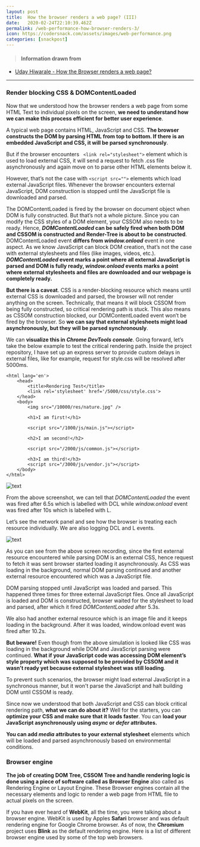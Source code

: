 ```yaml
---
layout: post
title:  How the browser renders a web page? (III)
date:   2020-02-24T22:10:39.462Z
permalink: /web-performance-how-browser-renders-3/
icon: https://codersnack.com/assets/images/web-performance.png
categories: [snackpost]
---
```


> #### Information drawn from

- [Uday Hiwarale - How the Browser renders a web page?](https://itnext.io/how-the-browser-renders-a-web-page-dom-cssom-and-rendering-df10531c9969)

-------------

### Render blocking CSS & DOMContentLoaded

Now that we understood how the browser renders a web page from some HTML Text to individual pixels on the screen, **we need to understand how we can make this process efficient for better user experience**.

A typical web page contains HTML, JavaScript and CSS. **The browser constructs the DOM by parsing HTML from top to bottom. If there is an embedded JavaScript and CSS, it will be parsed synchronously**.

But if the browser encounters ``` <link rel="stylesheet">```  element which is used to load external CSS, it will send a request to fetch .css file asynchronously and again move on to parse other HTML elements below it.

However, that’s not the case with ``` <script src=""> ```  elements which load external JavaScript files. Whenever the browser encounters external JavaScript, DOM construction is stopped until the JavaScript file is downloaded and parsed.

The DOMContentLoaded is fired by the browser on document object when DOM is fully constructed. But that’s not a whole picture. Since you can modify the CSS styles of a DOM element, your CSSOM also needs to be ready. Hence, ***DOMContentLoaded* can be safely fired when both DOM and CSSOM is constructed and Render-Tree is about to be constructed**.
DOMContentLoaded event **differs from *window.onload*** event in one aspect. As we know JavaScript can block DOM creation, that’s not the case with external stylesheets and files (like images, videos, etc.). ***DOMContentLoaded* event marks a point where all external JavaScript is parsed and DOM is fully ready, *window.onload* events marks a point where external stylesheets and files are downloaded and our webpage is completely ready.**

**But there is a caveat**. CSS is a render-blocking resource which means until external CSS is downloaded and parsed, the browser will not render anything on the screen. Technically, that means it will block CSSOM from being fully constructed, so critical rendering path is stuck. This also means as CSSOM construction blocked, our DOMContentLoaded event won’t be fired by the browser. So **we can say that external stylesheets might load asynchronously, but they will be parsed synchronously**.

We can **visualize this in *Chrome DevTools console***. Going forward, let’s take the below example to test the critical rendering path. Inside the project repository, I have set up an express server to provide custom delays in external files, like for example, request for style.css will be resolved after 5000ms.
```
<html lang='en'>
    <head>
        <title>Rendering Test</title>
        <link rel='stylesheet' href='/5000/css/style.css'>
    </head>
    <body>
        <img src="/10000/res/nature.jpg" />
        
        <h1>I am first!</h1>
        
        <script src="/1000/js/main.js"></script>
        
        <h2>I am second!</h2>
        
        <script src="/2000/js/common.js"></script>
        
        <h3>I am third!</h3>
        <script src="/3000/js/vendor.js"></script>
    </body>
</html>
```
![text](https://codersnack.com/assets/images/web-performance-browser-renders-domcontentloaded-0.png)

From the above screenshot, we can tell that *DOMContentLoaded* the event was fired after 6.5s which is labelled with DCL while *window.onload* event was fired after 10s which is labelled with L.

Let’s see the network panel and see how the browser is treating each resource individually. We are also logging DCL and L events.

![text](https://codersnack.com/assets/images/web-performance-browser-renders-domcontentloaded.gif)

As you can see from the above screen recording, since the first external resource encountered while parsing DOM is an external CSS, hence request to fetch it was sent browser started loading it asynchronously. As CSS was loading in the background, normal DOM parsing continued and another external resource encountered which was a JavaScript file.

DOM parsing stopped until JavaScript was loaded and parsed. This happened three times for three external JavaScript files. Once all JavaScript is loaded and DOM is constructed, browser waited for the stylesheet to load and parsed, after which it fired *DOMContentLoaded* after 5.3s.

We also had another external resource which is an image file and it keeps loading in the background. After it was loaded, window.onload event was fired after 10.2s.

**But beware!** Even though from the above simulation is looked like CSS was loading in the background while DOM and JavaScript parsing were continued. **What if your JavaScript code was accessing DOM element’s style property which was supposed to be provided by CSSOM and it wasn’t ready yet because external stylesheet was still loading**.

To prevent such scenarios, the browser might load external JavaScript in a synchronous manner, but it won't parse the JavaScript and halt building DOM until CSSOM is ready.

Since now we understood that both JavaScript and CSS can block critical rendering path, **what we can do about it?** Well for the starters, you can **optimize your CSS and make sure that it loads faster**. You can **load your JavaScript asynchronously using *async* or *defer* attributes.**

**You can add *media* attributes to your external stylesheet** elements which will be loaded and parsed asynchronously based on environmental conditions.

### Browser engine
**The job of creating DOM Tree, CSSOM Tree and handle rendering logic is done using a piece of software called as Browser Engine** also called as Rendering Engine or Layout Engine. These Browser engines contain all the necessary elements and logic to render a web page from HTML file to actual pixels on the screen.

If you have ever heard of **WebKit**, all the time, you were talking about a browser engine. WebKit is used by Apples **Safari** browser and was default rendering engine for Google Chrome browser. As of now, the **Chromium** project uses **Blink** as the default rendering engine. Here is a list of different browser engine used by some of the top web browsers.

